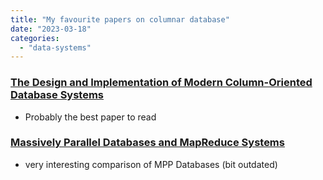 ```yaml
---
title: "My favourite papers on columnar database"
date: "2023-03-18"
categories: 
  - "data-systems"
---
```


### [The Design and Implementation of Modern Column-Oriented Database Systems](https://stratos.seas.harvard.edu/files/stratos/files/columnstoresfntdbs.pdf)

- Probably the best paper to read

### [Massively Parallel Databases and MapReduce Systems](http://www.cut.ac.cy/digitalAssets/122/122275_1002013-FnTDB-Survey.pdf)

- very interesting comparison of MPP Databases (bit outdated)
